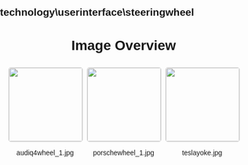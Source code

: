 ## technology\userinterface\steeringwheel
<style>
    body {
        font-family: Arial, sans-serif;
        margin: 0;
        padding: 0;
    }
    .image-gallery {
        display: flex;
        flex-wrap: wrap;
        gap: 10px;
        justify-content: center;
        padding: 10px;
    }
    .image-gallery img {
        width: 150px;
        height: auto;
        border: 1px solid #ddd;
        border-radius: 5px;
    }
    .image-gallery div {
        flex: 1 1 calc(33.333% - 20px); /* Three images per row on large screens */
        max-width: 150px;
        text-align: center;
    }
    @media (max-width: 768px) {
        .image-gallery div {
            flex: 1 1 calc(50% - 20px); /* Two images per row on medium screens */
        }
    }
    @media (max-width: 480px) {
        .image-gallery div {
            flex: 1 1 100%; /* One image per row on small screens */
        }
    }
</style>
<h1 style ="text-align: center;"> Image Overview </h1> <div class="image-gallery">
<div>
<img src="https://media.evkx.net/multimedia/technology/userinterface/steeringwheel/audiq4wheel_1_st.jpg">
<p>audiq4wheel_1.jpg</p>
</div>
<div>
<img src="https://media.evkx.net/multimedia/technology/userinterface/steeringwheel/porschewheel_1_st.jpg">
<p>porschewheel_1.jpg</p>
</div>
<div>
<img src="https://media.evkx.net/multimedia/technology/userinterface/steeringwheel/teslayoke_st.jpg">
<p>teslayoke.jpg</p>
</div>
</div>
